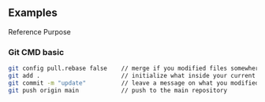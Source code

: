 ## Examples

Reference Purpose

### Git CMD basic
```bash
git config pull.rebase false    // merge if you modified files somewhere
git add .                       // initialize what inside your current folder
git commit -m "update"          // leave a message on what you modified
git push origin main            // push to the main repository
```